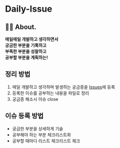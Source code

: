 # Daily-Issue

## ✍🏻 About.
**매일매일 개발하고 생각하면서 <br>
궁금한 부분을 기록하고 <br>
부족한 부분을 성찰하고 <br>
공부할 부분을 계획하는!**


## 정리 방법
1. 매일 개발하고 생각하며 발생하는 궁금증을 [Issues](https://github.com/minaver/Daily-Issue/issues)에 등록
2. 등록한 이슈를 공부하는 내용을 파일로 정리
3. 궁금증 해소시 이슈 close

## 이슈 등록 방법
- 궁금한 부분을 상세하게 기술
- 공부해야 하는 부분 체크리스트화
- 공부할 때마다 리스트 체크리스트 체크
